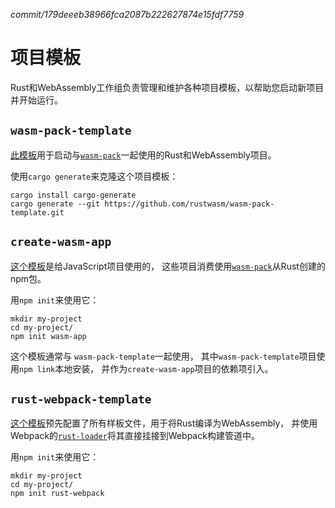 *commit/179deeeb38966fca2087b222627874e15fdf7759*

# 项目模板

Rust和WebAssembly工作组负责管理和维护各种项目模板，以帮助您启动新项目并开始运行。

## `wasm-pack-template`

[此模板][wasm-pack-template]用于启动与[`wasm-pack`][wasm-pack]一起使用的Rust和WebAssembly项目。

使用`cargo generate`来克隆这个项目模板：

```
cargo install cargo-generate
cargo generate --git https://github.com/rustwasm/wasm-pack-template.git
```

## `create-wasm-app`

[这个模板][create-wasm-app]是给JavaScript项目使用的，
这些项目消费使用[`wasm-pack`][wasm-pack]从Rust创建的npm包。

用`npm init`来使用它：

```
mkdir my-project
cd my-project/
npm init wasm-app
```

这个模板通常与 `wasm-pack-template`一起使用，
其中`wasm-pack-template`项目使用`npm link`本地安装，
并作为`create-wasm-app`项目的依赖项引入。

## `rust-webpack-template`

[这个模板][rust-webpack-template]预先配置了所有样板文件，用于将Rust编译为WebAssembly，
并使用Webpack的[`rust-loader`][rust-loader]将其直接挂接到Webpack构建管道中。

用`npm init`来使用它：

```
mkdir my-project
cd my-project/
npm init rust-webpack
```

[wasm-pack]: https://github.com/rustwasm/wasm-pack
[wasm-pack-template]: https://github.com/rustwasm/wasm-pack-template
[create-wasm-app]: https://github.com/rustwasm/create-wasm-app
[rust-webpack-template]: https://github.com/rustwasm/rust-webpack-template
[rust-loader]: https://github.com/wasm-tool/rust-loader/
